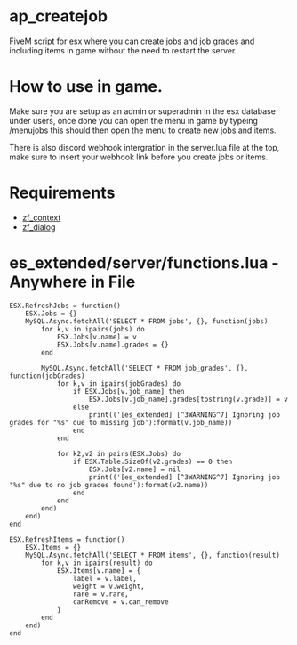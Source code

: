 # ap_createjob
 FiveM script for esx where you can create jobs and job grades and including items in game without the need to restart the server.

# How to use in game.

Make sure you are setup as an admin or superadmin in the esx database under users, once done you can open the menu in game by typeing /menujobs this should then open the menu to create new jobs and items.

There is also discord webhook intergration in the server.lua file at the top, make sure to insert your webhook link before you create jobs or items.


# Requirements

* [zf_context](https://github.com/zf-development/zf_context)
* [zf_dialog](https://github.com/zf-development/zf_dialog)

# es_extended/server/functions.lua - Anywhere in File

    ESX.RefreshJobs = function()
        ESX.Jobs = {}
        MySQL.Async.fetchAll('SELECT * FROM jobs', {}, function(jobs)
            for k,v in ipairs(jobs) do
                ESX.Jobs[v.name] = v
                ESX.Jobs[v.name].grades = {}
            end
        
            MySQL.Async.fetchAll('SELECT * FROM job_grades', {}, function(jobGrades)
                for k,v in ipairs(jobGrades) do
                    if ESX.Jobs[v.job_name] then
                        ESX.Jobs[v.job_name].grades[tostring(v.grade)] = v
                    else
                        print(('[es_extended] [^3WARNING^7] Ignoring job grades for "%s" due to missing job'):format(v.job_name))
                    end
                end
            
                for k2,v2 in pairs(ESX.Jobs) do
                    if ESX.Table.SizeOf(v2.grades) == 0 then
                        ESX.Jobs[v2.name] = nil
                        print(('[es_extended] [^3WARNING^7] Ignoring job "%s" due to no job grades found'):format(v2.name))
                    end
                end
            end)
        end) 
    end

    ESX.RefreshItems = function()
        ESX.Items = {}
        MySQL.Async.fetchAll('SELECT * FROM items', {}, function(result)
            for k,v in ipairs(result) do
                ESX.Items[v.name] = {
                    label = v.label,
                    weight = v.weight,
                    rare = v.rare,
                    canRemove = v.can_remove
                }
            end
        end)
    end
